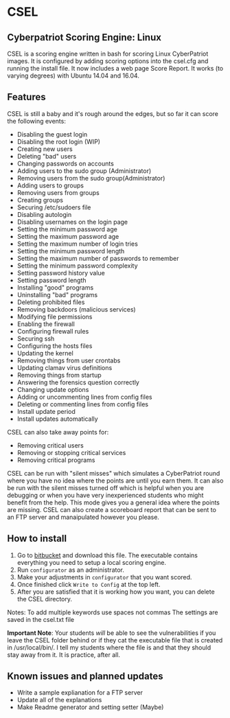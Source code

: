 # CSEL
## Cyberpatriot Scoring Engine: Linux

CSEL is a scoring engine written in bash for scoring Linux CyberPatriot images. It is configured by adding scoring options into the csel.cfg and running the install file. It now includes a web page Score Report. It works (to varying degrees) with Ubuntu 14.04 and 16.04.

## Features
CSEL is still a baby and it's rough around the edges, but so far it can score the following events:
- Disabling the guest login
- Disabling the root login (WIP)
- Creating new users
- Deleting "bad" users
- Changing passwords on accounts
- Adding users to the sudo group (Administrator)
- Removing users from the sudo group(Administrator)
- Adding users to groups
- Removing users from groups
- Creating groups
- Securing /etc/sudoers file
- Disabling autologin
- Disabling usernames on the login page
- Setting the minimum password age
- Setting the maximum password age
- Setting the maximum number of login tries
- Setting the minimum password length
- Setting the maximum number of passwords to remember
- Setting the minimum password complexity
- Setting password history value
- Setting password length
- Installing "good" programs
- Uninstalling "bad" programs
- Deleting prohibited files
- Removing backdoors (malicious services)
- Modifying file permissions
- Enabling the firewall
- Configuring firewall rules
- Securing ssh
- Configuring the hosts files
- Updating the kernel
- Removing things from user crontabs
- Updating clamav virus definitions 
- Removing things from startup
- Answering the forensics question correctly
- Changing update options
- Adding or uncommenting lines from config files
- Deleting or commenting lines from config files
- Install update period
- Install updates automatically

CSEL can also take away points for:
- Removing critical users
- Removing or stopping critical services
- Removing critical programs

CSEL can be run with "silent misses" which simulates a CyberPatriot round where you have no idea where the points are until you earn them. It can also be run with the silent misses turned off which is helpful when you are debugging or when you have very inexperienced students who might benefit from the help. This mode gives you a general idea where the points are missing. CSEL can also create a scoreboard report that can be sent to an FTP server and manaipulated however you please.

## How to install
1. Go to [bitbucket](https://bitbucket.org/coastlinecollege/csel/src/master/configurator) and download this file. The executable contains everything you need to setup a local scoring engine.
2. Run `configurator` as an administrator.
3. Make your adjustments in `configurator` that you want scored.
3. Once finished click `Write to Config` at the top left.
4. After you are satisfied that it is working how you want, you can delete the CSEL directory.

Notes:
To add multiple keywords use spaces not commas
The settings are saved in the csel.txt file

**Important Note**: Your students _will_ be able to see the vulnerabilities if you leave the CSEL folder behind or if they cat the executable file that is created in /usr/local/bin/. I tell my students where the file is and that they should stay away from it. It is practice, after all.

## Known issues and planned updates
- Write a sample explianation for a FTP server
- Update all of the explanations
- Make Readme generator and setting setter (Maybe)